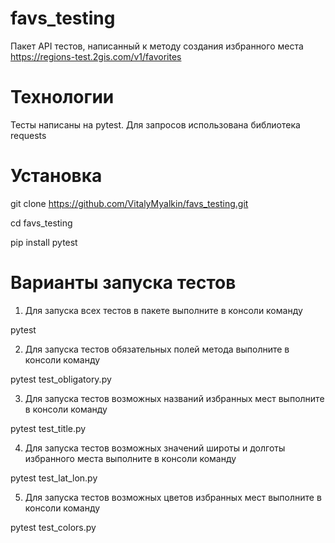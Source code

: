 # favs_testing

Пакет API тестов, написанный к методу создания избранного места https://regions-test.2gis.com/v1/favorites 

# Технологии

Тесты написаны на pytest. Для запросов использована библиотека requests

# Установка

git clone https://github.com/VitalyMyalkin/favs_testing.git

cd favs_testing

pip install pytest

# Варианты запуска тестов

1. Для запуска всех тестов в пакете выполните в консоли команду 

pytest

2. Для запуска тестов обязательных полей метода выполните в консоли команду 

pytest test_obligatory.py

3. Для запуска тестов возможных названий избранных мест выполните в консоли команду 

pytest test_title.py

4. Для запуска тестов возможных значений широты и долготы избранного места выполните в консоли команду 

pytest test_lat_lon.py

5. Для запуска тестов возможных цветов избранных мест выполните в консоли команду 

pytest test_colors.py
